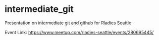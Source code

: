 # intermediate_git
Presentation on intermediate git and github for Rladies Seattle 

Event Link: https://www.meetup.com/rladies-seattle/events/280695445/ 

